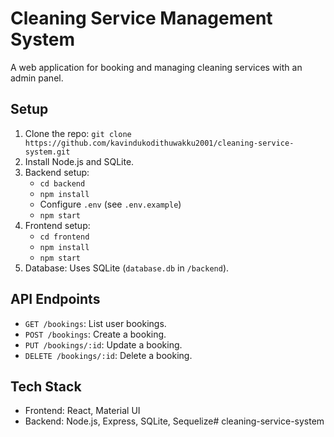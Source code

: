 # Cleaning Service Management System

A web application for booking and managing cleaning services with an admin panel.

## Setup
1. Clone the repo: `git clone https://github.com/kavindukodithuwakku2001/cleaning-service-system.git`
2. Install Node.js and SQLite.
3. Backend setup:
   - `cd backend`
   - `npm install`
   - Configure `.env` (see `.env.example`)
   - `npm start`
4. Frontend setup:
   - `cd frontend`
   - `npm install`
   - `npm start`
5. Database: Uses SQLite (`database.db` in `/backend`).

## API Endpoints
- `GET /bookings`: List user bookings.
- `POST /bookings`: Create a booking.
- `PUT /bookings/:id`: Update a booking.
- `DELETE /bookings/:id`: Delete a booking.

## Tech Stack
- Frontend: React, Material UI
- Backend: Node.js, Express, SQLite, Sequelize# cleaning-service-system